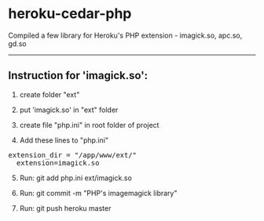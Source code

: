 heroku-cedar-php
================

Compiled a few library for Heroku's PHP extension - imagick.so, apc.so, gd.so

-----------------------------
Instruction for 'imagick.so':
----------------------------

1.  create folder "ext"

2.  put 'imagick.so' in "ext" folder

3.  create file "php.ini" in root folder of project

4.  Add these lines to "php.ini" 
<PRE>extension_dir = "/app/www/ext/"
  extension=imagick.so
</PRE>
5.  Run: git add php.ini ext/imagick.so

6.  Run: git commit -m "PHP's imagemagick library"

7.  Run: git push heroku master

